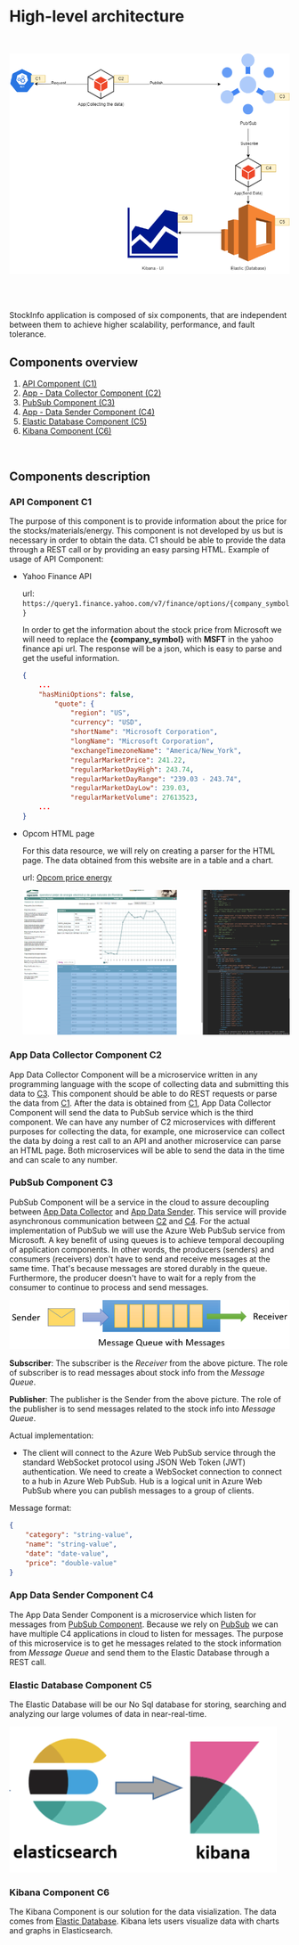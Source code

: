 # High-level architecture
</br>

![StockInfoArch](./images/high-level-arch.png?raw=true "StockInfoArch")

</br></br>

StockInfo application is composed of six components, that are independent between them to achieve higher scalability, performance, and fault tolerance.
## Components overview
1. [API Component (C1)](#api-component) 
2. [App - Data Collector Component (C2)](#app-data-collector-component-c2)
3. [PubSub Component (C3)](#pubsub-component-c3)
4. [App - Data Sender Component (C4)](#app-data-sender-component-c4)
5. [Elastic Database Component (C5)](#elastic-database-component-c5)
6. [Kibana Component (C6)](#kibana-component-c6)
</br>

## Components description

### API Component C1

The purpose of this component is to provide information about the price for the stocks/materials/energy.
This component is not developed by us but is necessary in order to obtain the data. C1 should be able to provide the data through a REST call or by providing an easy parsing HTML.
Example of usage of API Component: 

* Yahoo Finance API

    url: `https://query1.finance.yahoo.com/v7/finance/options/{company_symbol}`

    In order to get the information about the stock price from Microsoft we will need to replace the **{company_symbol}** with **MSFT** in the yahoo finance api url.
    The response will be a json, which is easy to parse and get the useful information.

    ```json
    {
        ...
        "hasMiniOptions": false,
            "quote": {
                "region": "US",
                "currency": "USD",
                "shortName": "Microsoft Corporation",
                "longName": "Microsoft Corporation",
                "exchangeTimezoneName": "America/New_York",
                "regularMarketPrice": 241.22,
                "regularMarketDayHigh": 243.74,
                "regularMarketDayRange": "239.03 - 243.74",
                "regularMarketDayLow": 239.03,
                "regularMarketVolume": 27613523,
        ...
    }
    ```

* Opcom HTML page

    For this data resource, we will rely on creating a parser for the HTML page. The data obtained from this website are in a table and a chart.

    url: [Opcom price energy](https://www.opcom.ro/opcom/rapoarte/pzu/RaportMarketResults.php?lang=ro)

    ![Opcom](./images/opcom.png?raw=true "Opcom")


### App Data Collector Component C2
App Data Collector Component will be a microservice written in any programming language with the scope of collecting data and submitting this data to [C3](#pubsub-component-c3).
This component should be able to do REST requests or parse the data from [C1](#api-component). After the data is obtained from [C1](#api-component), App Data Collector Component will send the data to PubSub service which is the third component.
We can have any number of C2 microservices with different purposes for collecting the data, for example, one microservice can collect the data by doing a rest call to an API and another microservice can parse an HTML page.
Both microservices will be able to send the data in the time and can scale to any number.

### PubSub Component C3
PubSub Component will be a service in the cloud to assure decoupling between [App Data Collector](#app-data-collector-component-c2) and [App Data Sender](#app-data-sender-component-c4). This service will provide asynchronous communication between [C2](#app-data-collector-component-c2) and [C4](#app-data-sender-component-c4). For the actual implementation of PubSub we will use the Azure Web PubSub service from Microsoft. A key benefit of using queues is to achieve temporal decoupling of application components. In other words, the producers (senders) and consumers (receivers) don't have to send and receive messages at the same time. That's because messages are stored durably in the queue. Furthermore, the producer doesn't have to wait for a reply from the consumer to continue to process and send messages.

![PubSub](./images/pub-sub.png?raw=true "PubSub")

**Subscriber**: The subscriber is the *Receiver* from the above picture. The role of subscriber is to read messages about stock info from the *Message Queue*.

**Publisher**: The publisher is the Sender from the above picture. The role of the publisher is to send messages related to the stock info into *Message Queue*.

Actual implementation:
- The client will connect to the Azure Web PubSub service through the standard WebSocket protocol using JSON Web Token (JWT) authentication. We need to create a WebSocket connection to connect to a hub in Azure Web PubSub. Hub is a logical unit in Azure Web PubSub where you can publish messages to a group of clients.

Message format:

```json
{
    "category": "string-value",
    "name": "string-value",
    "date": "date-value",
    "price": "double-value"
}
```
### App Data Sender Component C4
The App Data Sender Component is a microservice which listen for messages from [PubSub Component](#pubsub-component-c3).
Because we rely on [PubSub](#pubsub-component-c3) we can have multiple C4 applications in cloud to listen for messages. The purpose of this microservice is to get he messages related to the stock information from *Message Queue* and send them to the Elastic Database through a REST call.

### Elastic Database Component C5
The Elastic Database will be our No Sql database for storing, searching and analyzing our large volumes of data in near-real-time.

![ElasticKibana](./images/elastic-to-kibana.png?raw=true "ElasticKibana")


### Kibana Component C6
The Kibana Component is our solution for the data visialization. The data comes from [Elastic Database](#elastic-database-component-c5). Kibana lets users visualize data with charts and graphs in Elasticsearch.



